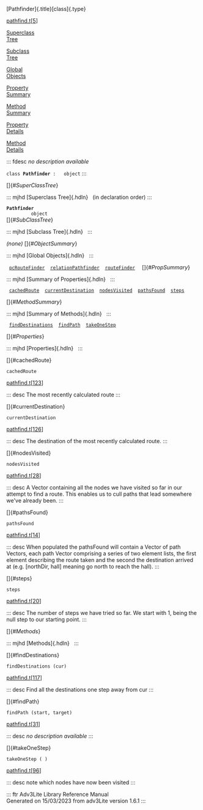 [Pathfinder]{.title}[class]{.type}

[pathfind.t](../file/pathfind.t.html)\[[5](../source/pathfind.t.html#5)\]

[Superclass\
Tree](#_SuperClassTree_)

[Subclass\
Tree](#_SubClassTree_)

[Global\
Objects](#_ObjectSummary_)

[Property\
Summary](#_PropSummary_)

[Method\
Summary](#_MethodSummary_)

[Property\
Details](#_Properties_)

[Method\
Details](#_Methods_)

::: fdesc
*no description available*

`class `**`Pathfinder`**` :   object`
:::

[]{#_SuperClassTree_}

::: mjhd
[Superclass Tree]{.hdln}   (in declaration order)
:::

**`Pathfinder`**\
`         object`\
[]{#_SubClassTree_}

::: mjhd
[Subclass Tree]{.hdln}  
:::

*(none)* []{#_ObjectSummary_}

::: mjhd
[Global Objects]{.hdln}  
:::

` `[`pcRouteFinder`](../object/pcRouteFinder.html)`  `[`relationPathfinder`](../object/relationPathfinder.html)`  `[`routeFinder`](../object/routeFinder.html)`  `
[]{#_PropSummary_}

::: mjhd
[Summary of Properties]{.hdln}  
:::

` `[`cachedRoute`](#cachedRoute)`  `[`currentDestination`](#currentDestination)`  `[`nodesVisited`](#nodesVisited)`  `[`pathsFound`](#pathsFound)`  `[`steps`](#steps)`  `

[]{#_MethodSummary_}

::: mjhd
[Summary of Methods]{.hdln}  
:::

` `[`findDestinations`](#findDestinations)`  `[`findPath`](#findPath)`  `[`takeOneStep`](#takeOneStep)`  `

[]{#_Properties_}

::: mjhd
[Properties]{.hdln}  
:::

[]{#cachedRoute}

`cachedRoute`

[pathfind.t](../file/pathfind.t.html)\[[123](../source/pathfind.t.html#123)\]

::: desc
The most recently calculated route
:::

[]{#currentDestination}

`currentDestination`

[pathfind.t](../file/pathfind.t.html)\[[126](../source/pathfind.t.html#126)\]

::: desc
The destination of the most recently calculated route.
:::

[]{#nodesVisited}

`nodesVisited`

[pathfind.t](../file/pathfind.t.html)\[[28](../source/pathfind.t.html#28)\]

::: desc
A Vector containing all the nodes we have visited so far in our attempt
to find a route. This enables us to cull paths that lead somewhere
we\'ve already been.
:::

[]{#pathsFound}

`pathsFound`

[pathfind.t](../file/pathfind.t.html)\[[14](../source/pathfind.t.html#14)\]

::: desc
When populated the pathsFound will contain a Vector of path Vectors,
each path Vector comprising a series of two element lists, the first
element describing the route taken and the second the destination
arrived at (e.g. \[northDir, hall\] meaning go north to reach the hall).
:::

[]{#steps}

`steps`

[pathfind.t](../file/pathfind.t.html)\[[20](../source/pathfind.t.html#20)\]

::: desc
The number of steps we have tried so far. We start with 1, being the
null step to our starting point.
:::

[]{#_Methods_}

::: mjhd
[Methods]{.hdln}  
:::

[]{#findDestinations}

`findDestinations (cur)`

[pathfind.t](../file/pathfind.t.html)\[[117](../source/pathfind.t.html#117)\]

::: desc
Find all the destinations one step away from cur
:::

[]{#findPath}

`findPath (start, target)`

[pathfind.t](../file/pathfind.t.html)\[[31](../source/pathfind.t.html#31)\]

::: desc
*no description available*
:::

[]{#takeOneStep}

`takeOneStep ( )`

[pathfind.t](../file/pathfind.t.html)\[[96](../source/pathfind.t.html#96)\]

::: desc
note which nodes have now been visited
:::

::: ftr
Adv3Lite Library Reference Manual\
Generated on 15/03/2023 from adv3Lite version 1.6.1
:::
